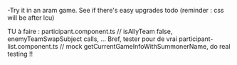 
-Try it in an aram game. 
    See if there's easy upgrades todo
    (reminder : css will be after lcu)
    
    
TU à faire : 
participant.component.ts            // isAllyTeam false, enemyTeamSwapSubject calls, ... Bref, tester pour de vrai
participant-list.component.ts       // mock getCurrentGameInfoWithSummonerName, do real testing !!
